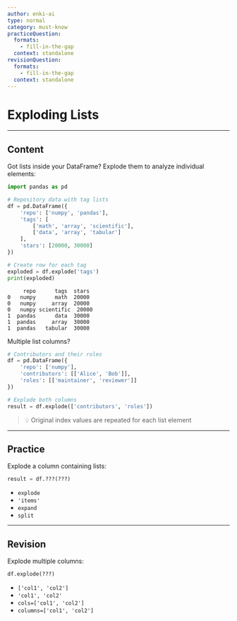 ```yaml
---
author: enki-ai
type: normal
category: must-know
practiceQuestion:
  formats:
    - fill-in-the-gap
  context: standalone
revisionQuestion:
  formats:
    - fill-in-the-gap
  context: standalone
---
```


# Exploding Lists

---

## Content

Got lists inside your DataFrame? Explode them to analyze individual elements:

```python
import pandas as pd

# Repository data with tag lists
df = pd.DataFrame({
    'repo': ['numpy', 'pandas'],
    'tags': [
        ['math', 'array', 'scientific'],
        ['data', 'array', 'tabular']
    ],
    'stars': [20000, 30000]
})

# Create row for each tag
exploded = df.explode('tags')
print(exploded)
```
```
     repo      tags  stars
0   numpy      math  20000
0   numpy     array  20000
0   numpy scientific  20000
1  pandas      data  30000
1  pandas     array  30000
1  pandas   tabular  30000
```

Multiple list columns?
```python
# Contributors and their roles
df = pd.DataFrame({
    'repo': ['numpy'],
    'contributors': [['Alice', 'Bob']],
    'roles': [['maintainer', 'reviewer']]
})

# Explode both columns
result = df.explode(['contributors', 'roles'])
```

> 💡 Original index values are repeated for each list element

---

## Practice

Explode a column containing lists:

```python
result = df.???(???)
```

- `explode`
- `'items'`
- `expand`
- `split`

---

## Revision

Explode multiple columns:

```python
df.explode(???)
```

- `['col1', 'col2']`
- `'col1', 'col2'`
- `cols=['col1', 'col2']`
- `columns=['col1', 'col2']` 